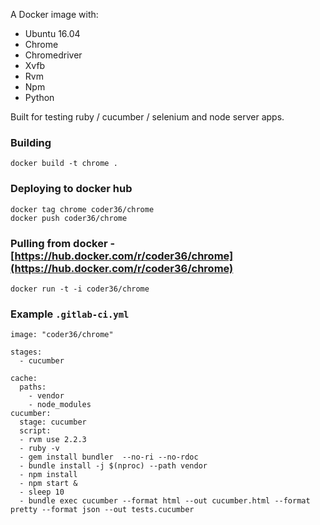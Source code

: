 A Docker image with:

* Ubuntu 16.04
* Chrome
* Chromedriver
* Xvfb
* Rvm
* Npm
* Python

Built for testing ruby / cucumber / selenium and node server apps.

### Building
```
docker build -t chrome .
```

### Deploying to docker hub

```
docker tag chrome coder36/chrome
docker push coder36/chrome
```


### Pulling from docker  - [https://hub.docker.com/r/coder36/chrome](https://hub.docker.com/r/coder36/chrome)
```
docker run -t -i coder36/chrome

```


### Example `.gitlab-ci.yml`
```
image: "coder36/chrome"

stages:
  - cucumber

cache:
  paths:
    - vendor
    - node_modules
cucumber:
  stage: cucumber
  script:
  - rvm use 2.2.3
  - ruby -v
  - gem install bundler  --no-ri --no-rdoc
  - bundle install -j $(nproc) --path vendor
  - npm install
  - npm start &
  - sleep 10
  - bundle exec cucumber --format html --out cucumber.html --format pretty --format json --out tests.cucumber
```
